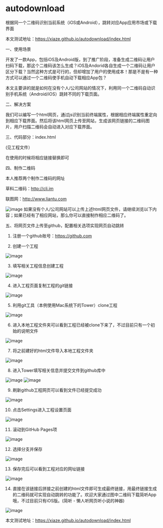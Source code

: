 # autodownload

根据同一个二维码识别当前系统（iOS或Android），跳转对应App应用市场或下载界面

本文测试地址：https://xiaze.github.io/autodownload/index.html

一、使用场景

开发了一款App，包括iOS及Android版，到了推广阶段，准备生成二维码让用户扫码下载，那这个二维码该怎么生成？iOS及Andorid各自生成一个二维码让用户区分下载？当然这种方式是可行的，但却增加了用户的使用成本！那是不是有一种方式可以通过一个二维码使手机自动下载相应App包？

本文主要讲的就是如何在没有个人/公司网站的情况下，利用同一个二维码自动识别手机系统（Android/iOS）跳转不同的下载页面。

二、解决方案

我们可以编写一个html网页，通过js识别当前终端属性，根据相应终端属性重定向到相应下载界面。然后将该html网页上传至网站，生成该网页链接的二维码图片，用户扫描二维码会自动进入对应下载界面。

三、代码部分：index.html

(见工程文件）

在使用的时候将相应链接替换即可

四、制作二维码

本人推荐两个制作二维码的网址

草料二维码：http://cli.im

联图网：http://www.liantu.com

![image](https://github.com/xiaze/autodownload/raw/master/image/jianting.png)
如果没有个人/公司网站可以上传上述html网页文件，请继续浏览以下内容；如果已经有了相应网站，那么你可以直接制作相应二维码了。

五、将网页文件上传至github，配置相关选项实现网页自动跳转

1. 注册一个github账号：https://github.com

2. 创建一个工程

![image](https://github.com/xiaze/autodownload/raw/master/image/Snip20170804_1.png)

3. 填写相关工程信息创建工程

![image](https://github.com/xiaze/autodownload/raw/master/image/Snip20170804_2.png)

4. 进入工程页面复制工程的git链接

![image](https://github.com/xiaze/autodownload/raw/master/image/Snip20170804_3.png)

5. 利用git工具（本例使用Mac系统下的Tower）clone工程

![image](https://github.com/xiaze/autodownload/raw/master/image/Snip20170804_4.png)

6. 进入本地工程文件夹可以看到工程已经被clone下来了，不过目前只有一个初始的说明文件

![image](https://github.com/xiaze/autodownload/raw/master/image/Snip20170804_7.png)

7. 将之前建好的html文件导入本地工程文件夹

![image](https://github.com/xiaze/autodownload/raw/master/image/Snip20170804_8.png)

8. 进入Tower填写相关信息并提交文件到github库中

![image](https://github.com/xiaze/autodownload/raw/master/image/Snip20170804_9.png)
![image](https://github.com/xiaze/autodownload/raw/master/image/Snip20170804_10.png)

9. 刷新github工程网页可以看到文件已经提交成功

![image](https://github.com/xiaze/autodownload/raw/master/image/Snip20170804_11.png)

10. 点击Settings进入工程设置页面

![image](https://github.com/xiaze/autodownload/raw/master/image/Snip20170804_12.png)

11. 滚动到GitHub Pages项

![image](https://github.com/xiaze/autodownload/raw/master/image/Snip20170804_13.png)

12. 选择分支并保存

![image](https://github.com/xiaze/autodownload/raw/master/image/Snip20170804_14.png)

13. 保存完后可以看到工程对应的网址链接

![image](https://github.com/xiaze/autodownload/raw/master/image/Snip20170804_16.png)

14. 直接在该链接后拼接之前创建的html文件即可生成最终链接，用最终链接生成的二维码就可实现自动跳转的功能了。欢迎大家通过图中二维码下载简听App哦，不过目前只有iOS版。(简听 - 懒人听网页听小说的神器)

![image](https://github.com/xiaze/autodownload/raw/master/image/Snip20170804_17.png)

本文测试地址：https://xiaze.github.io/autodownload/index.html

